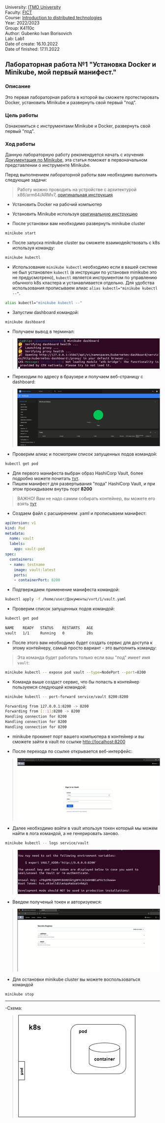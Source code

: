University: [ITMO University](https://itmo.ru/ru/)  
Faculty: [FICT](https://fict.itmo.ru)  
Course: [Introduction to distributed technologies](https://github.com/itmo-ict-faculty/introduction-to-distributed-technologies)  
Year: 2022/2023  
Group: K4110c  
Author: Gubenko Ivan Borisovich  
Lab: Lab1  
Date of create: 16.10.2022  
Date of finished: 17.11.2022  

## Лабораторная работа №1 "Установка Docker и Minikube, мой первый манифест."
### Описание
Это первая лабораторная работа в которой вы сможете протестировать Docker, установить Minikube и развернуть свой первый "под".

### Цель работы
Ознакомиться с инструментами Minikube и Docker, развернуть свой первый "под".

### Ход работы
Данную лабораторную работу рекомендуется начать с изучения [Документация по Minikube](https://minikube.sigs.k8s.io/docs/), эта статья поможет в первоначальном представлении о инструменте Minikube.

Перед выполнением лабораторной работы вам необходимо выполнить следующие задачи:

> Работу можно проводить на устройстве с архитектурой x86/arm64/ARMv7, [оригинальная инструкция](https://minikube.sigs.k8s.io/docs/start/)
- Установить Docker на рабочий компьютер

- Установить Minikube используя [оригинальную инструкцию](https://minikube.sigs.k8s.io/docs/start/)

- После установки вам необходимо развернуть minikube cluster
  
```bash
minikube start
```

- После запуска minikube cluster вы сможете взаимодействовать с k8s используя команду:
  
```bash
minikube kubectl
```

- Использование `minikube kubectl` необходимо если в вашей системе не был установлен `kubectl` (в инструкции по установке minikube это не предусмотрено), `kubectl` является инструментом по управлению обычного k8s кластера и устанавливается отдельно. Для удобства использования прописываем алиас `alias kubectl="minikube kubectl --"`. 
```bash
alias kubectl="minikube kubectl --"
```

- Запустим dashboard командой:
```bash
minikube dashboard
```
- Получаем вывод в терминал:
>![dashboardTer](image/1.jpg)

- Переходим по адресу в браузере и получаем веб-страницу с dashboard:
>![dashboardWeb](image/2.jpg)

- Проверим алиас и посмотрим список запущенных подов командой:
```bash
kubectl get pod
```

- Для первого манифеста выбран образ HashiCorp Vault, более подробно можете почитать [тут](https://www.vaultproject.io). 
- Пишем манифест для развертывания "пода" HashiCorp Vault, и при этом прокидываем внутрь порт **8200**
> ВАЖНО! Вам не надо самим собирать контейнер, вы можете его взять [тут](https://hub.docker.com/_/vault/)

- Создаем файл с расширением .yaml и прописываем манифест:
```yaml
apiVersion: v1
kind: Pod
metadata:
  name: vault
  labels:
    app: vault-pod
spec:
  containers:
  - name: testname
    image: vault:latest
    ports:
    - containerPort: 8200   
```

- Подтверждаем применение манифеста командой: 
```bash
kubectl apply -f /home/user/Документы/vvrt/1/vault.yaml 
```

- Проверим список запущенных подов командой:
```bash
kubectl get pod
```
```bash
NAME    READY   STATUS    RESTARTS   AGE
vault   1/1     Running   0          28s
```

- После этого вам необходимо будет создать сервис для доступа к этому контейнеру, самый просто вариант - это выполнить команду: 
> Эта команда будет работать только если ваш "под" имеет имя `vault`:
```bash
minikube kubectl -- expose pod vault --type=NodePort --port=8200
```

- Команда выше создаст сервис, что бы попасть в контейнер пользуемся следующей командой:

```bash
minikube kubectl -- port-forward service/vault 8200:8200
```
```bash
Forwarding from 127.0.0.1:8200 -> 8200
Forwarding from [::1]:8200 -> 8200
Handling connection for 8200
Handling connection for 8200
Handling connection for 8200
```
- minikube прокинет порт вашего компьютера в контейнер и вы сможете зайти в vault по ссылке [http://localhost:8200](http://localhost:8200)

- После перехода по ссылке открывается веб-интерфейс:
>![vaultweb](image/4.jpg)

- Далее необходимо войти в vault ипользуя токен который мы можем найти в лога командой, а не генерировать заново. 
```bash
minikube kubectl -- logs service/vault
```
>![vaultweb2](image/5.jpg)

- Введем полученый токен и авторизуемся:

>![vaultweb2](image/6.jpg)
- Для остановки minikube cluster вы можете воспользоваться командой

```bash
minikube stop
```
---
-Схема:

>![vaultweb2](image/7.png)
